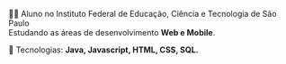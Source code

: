 

<p align="left"> 
   👨‍💻 Aluno no Instituto Federal de Educação, Ciência e Tecnologia de São Paulo <br>
  Estudando as áreas de desenvolvimento <strong>Web e Mobile</strong>.<br>
</p>

<p align="left">
  💼  Tecnologias: <strong>Java, Javascript, HTML, CSS, SQL.</strong>
</p>



